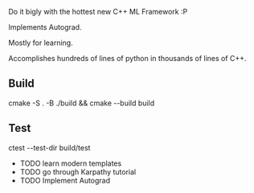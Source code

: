 Do it bigly with the hottest new C++ ML Framework :P

Implements Autograd.

Mostly for learning.

Accomplishes hundreds of lines of python in thousands of lines of C++.

## Build
cmake -S . -B ./build && cmake --build build

## Test
ctest --test-dir build/test


- TODO learn modern templates
- TODO go through Karpathy tutorial
- TODO Implement Autograd
